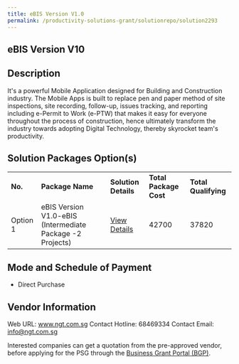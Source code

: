 ```yaml
---
title: eBIS Version V1.0
permalink: /productivity-solutions-grant/solutionrepo/solution2293
---
```


## eBIS Version V10

## Description

It's a powerful Mobile Application designed for Building and Construction industry. The Mobile Apps is built to replace pen and paper method of site inspections, site recording, follow-up, issues tracking, and reporting including e-Permit to Work (e-PTW) that makes it easy for everyone throughout the process of construction, hence ultimately transform the industry towards adopting Digital Technology, thereby skyrocket team's productivity.

## Solution Packages Option(s)

<table>
<tr>
<td><b>No.</b></td>
<td><b>Package Name</b></td>
<td><b>Solution Details</b></td>
<td><b>Total Package Cost</b></td>
<td><b>Total Qualifying</b></td>
</tr>
<tr>
<td>Option 1</td>
<td>eBIS Version V1.0-eBIS (Intermediate Package -2 Projects)</td>
<td><a href='https://www.gobusiness.gov.sg/images/psg/NEWGENE_20200808_Desensitised_Annex_3_Part_2.pdf'>View Details</a></td>
<td>42700</td>
<td>37820</td>
</tr>
</table>

## Mode and Schedule of Payment

 - Direct Purchase

## Vendor Information

 Web URL: www.ngt.com.sg 
Contact Hotline: 68469334 
Contact Email: info@ngt.com.sg 


Interested companies can get a quotation from the pre-approved vendor, before applying for the PSG through the <a href='https://www.businessgrants.gov.sg/'>Business Grant Portal (BGP)</a>.

<script src="/jquery/resize-tables.js"></script>
